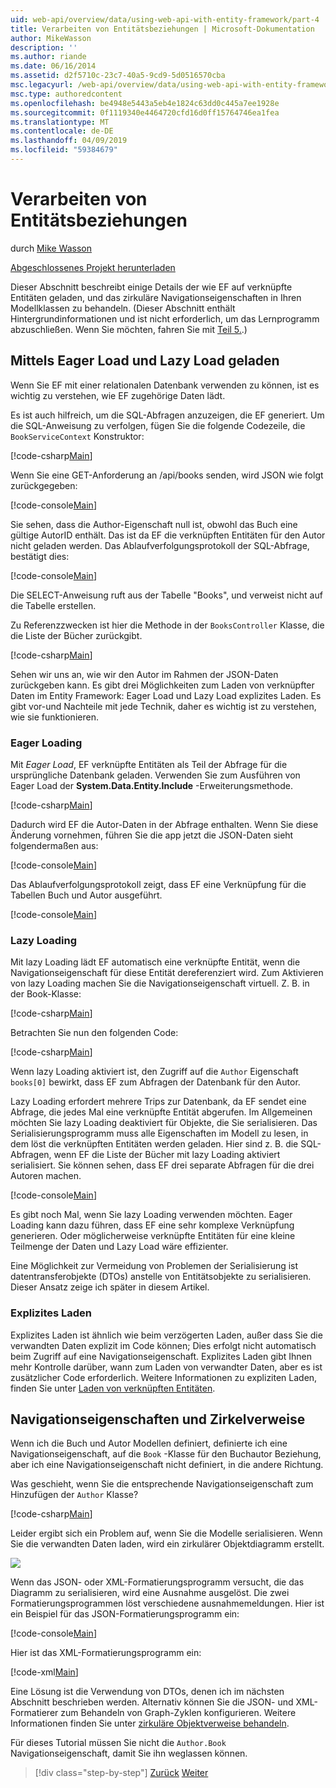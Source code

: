```yaml
---
uid: web-api/overview/data/using-web-api-with-entity-framework/part-4
title: Verarbeiten von Entitätsbeziehungen | Microsoft-Dokumentation
author: MikeWasson
description: ''
ms.author: riande
ms.date: 06/16/2014
ms.assetid: d2f5710c-23c7-40a5-9cd9-5d0516570cba
msc.legacyurl: /web-api/overview/data/using-web-api-with-entity-framework/part-4
msc.type: authoredcontent
ms.openlocfilehash: be4948e5443a5eb4e1824c63dd0c445a7ee1928e
ms.sourcegitcommit: 0f1119340e4464720cfd16d0ff15764746ea1fea
ms.translationtype: MT
ms.contentlocale: de-DE
ms.lasthandoff: 04/09/2019
ms.locfileid: "59384679"
---
```

# <a name="handling-entity-relations"></a>Verarbeiten von Entitätsbeziehungen

durch [Mike Wasson](https://github.com/MikeWasson)

[Abgeschlossenes Projekt herunterladen](https://github.com/MikeWasson/BookService)

Dieser Abschnitt beschreibt einige Details der wie EF auf verknüpfte Entitäten geladen, und das zirkuläre Navigationseigenschaften in Ihren Modellklassen zu behandeln. (Dieser Abschnitt enthält Hintergrundinformationen und ist nicht erforderlich, um das Lernprogramm abzuschließen. Wenn Sie möchten, fahren Sie mit [Teil 5.](part-5.md).)

## <a name="eager-loading-versus-lazy-loading"></a>Mittels Eager Load und Lazy Load geladen

Wenn Sie EF mit einer relationalen Datenbank verwenden zu können, ist es wichtig zu verstehen, wie EF zugehörige Daten lädt.

Es ist auch hilfreich, um die SQL-Abfragen anzuzeigen, die EF generiert. Um die SQL-Anweisung zu verfolgen, fügen Sie die folgende Codezeile, die `BookServiceContext` Konstruktor:

[!code-csharp[Main](part-4/samples/sample1.cs)]

Wenn Sie eine GET-Anforderung an /api/books senden, wird JSON wie folgt zurückgegeben:

[!code-console[Main](part-4/samples/sample2.cmd)]

Sie sehen, dass die Author-Eigenschaft null ist, obwohl das Buch eine gültige AutorID enthält. Das ist da EF die verknüpften Entitäten für den Autor nicht geladen werden. Das Ablaufverfolgungsprotokoll der SQL-Abfrage, bestätigt dies:

[!code-console[Main](part-4/samples/sample3.sql)]

Die SELECT-Anweisung ruft aus der Tabelle "Books", und verweist nicht auf die Tabelle erstellen.

Zu Referenzzwecken ist hier die Methode in der `BooksController` Klasse, die die Liste der Bücher zurückgibt.

[!code-csharp[Main](part-4/samples/sample4.cs)]

Sehen wir uns an, wie wir den Autor im Rahmen der JSON-Daten zurückgeben kann. Es gibt drei Möglichkeiten zum Laden von verknüpfter Daten im Entity Framework: Eager Load und Lazy Load explizites Laden. Es gibt vor-und Nachteile mit jede Technik, daher es wichtig ist zu verstehen, wie sie funktionieren.

### <a name="eager-loading"></a>Eager Loading

Mit *Eager Load*, EF verknüpfte Entitäten als Teil der Abfrage für die ursprüngliche Datenbank geladen. Verwenden Sie zum Ausführen von Eager Load der **System.Data.Entity.Include** -Erweiterungsmethode.

[!code-csharp[Main](part-4/samples/sample5.cs)]

Dadurch wird EF die Autor-Daten in der Abfrage enthalten. Wenn Sie diese Änderung vornehmen, führen Sie die app jetzt die JSON-Daten sieht folgendermaßen aus:

[!code-console[Main](part-4/samples/sample6.cmd)]

Das Ablaufverfolgungsprotokoll zeigt, dass EF eine Verknüpfung für die Tabellen Buch und Autor ausgeführt.

[!code-console[Main](part-4/samples/sample7.cmd)]

### <a name="lazy-loading"></a>Lazy Loading

Mit lazy Loading lädt EF automatisch eine verknüpfte Entität, wenn die Navigationseigenschaft für diese Entität dereferenziert wird. Zum Aktivieren von lazy Loading machen Sie die Navigationseigenschaft virtuell. Z. B. in der Book-Klasse:

[!code-csharp[Main](part-4/samples/sample8.cs?highlight=6)]

Betrachten Sie nun den folgenden Code:

[!code-csharp[Main](part-4/samples/sample9.cs)]

Wenn lazy Loading aktiviert ist, den Zugriff auf die `Author` Eigenschaft `books[0]` bewirkt, dass EF zum Abfragen der Datenbank für den Autor.

Lazy Loading erfordert mehrere Trips zur Datenbank, da EF sendet eine Abfrage, die jedes Mal eine verknüpfte Entität abgerufen. Im Allgemeinen möchten Sie lazy Loading deaktiviert für Objekte, die Sie serialisieren. Das Serialisierungsprogramm muss alle Eigenschaften im Modell zu lesen, in dem löst die verknüpften Entitäten werden geladen. Hier sind z. B. die SQL-Abfragen, wenn EF die Liste der Bücher mit lazy Loading aktiviert serialisiert. Sie können sehen, dass EF drei separate Abfragen für die drei Autoren machen.

[!code-console[Main](part-4/samples/sample10.sql)]

Es gibt noch Mal, wenn Sie lazy Loading verwenden möchten. Eager Loading kann dazu führen, dass EF eine sehr komplexe Verknüpfung generieren. Oder möglicherweise verknüpfte Entitäten für eine kleine Teilmenge der Daten und Lazy Load wäre effizienter.

Eine Möglichkeit zur Vermeidung von Problemen der Serialisierung ist datentransferobjekte (DTOs) anstelle von Entitätsobjekte zu serialisieren. Dieser Ansatz zeige ich später in diesem Artikel.

### <a name="explicit-loading"></a>Explizites Laden

Explizites Laden ist ähnlich wie beim verzögerten Laden, außer dass Sie die verwandten Daten explizit im Code können; Dies erfolgt nicht automatisch beim Zugriff auf eine Navigationseigenschaft. Explizites Laden gibt Ihnen mehr Kontrolle darüber, wann zum Laden von verwandter Daten, aber es ist zusätzlicher Code erforderlich. Weitere Informationen zu expliziten Laden, finden Sie unter [Laden von verknüpften Entitäten](https://msdn.microsoft.com/data/jj574232#explicit).

## <a name="navigation-properties-and-circular-references"></a>Navigationseigenschaften und Zirkelverweise

Wenn ich die Buch und Autor Modellen definiert, definierte ich eine Navigationseigenschaft, auf die `Book` -Klasse für den Buchautor Beziehung, aber ich eine Navigationseigenschaft nicht definiert, in die andere Richtung.

Was geschieht, wenn Sie die entsprechende Navigationseigenschaft zum Hinzufügen der `Author` Klasse?

[!code-csharp[Main](part-4/samples/sample11.cs?highlight=7)]

Leider ergibt sich ein Problem auf, wenn Sie die Modelle serialisieren. Wenn Sie die verwandten Daten laden, wird ein zirkulärer Objektdiagramm erstellt.

![](part-4/_static/image1.png)

Wenn das JSON- oder XML-Formatierungsprogramm versucht, die das Diagramm zu serialisieren, wird eine Ausnahme ausgelöst. Die zwei Formatierungsprogrammen löst verschiedene ausnahmemeldungen. Hier ist ein Beispiel für das JSON-Formatierungsprogramm ein:

[!code-console[Main](part-4/samples/sample12.cmd)]

Hier ist das XML-Formatierungsprogramm ein:

[!code-xml[Main](part-4/samples/sample13.xml)]

Eine Lösung ist die Verwendung von DTOs, denen ich im nächsten Abschnitt beschrieben werden. Alternativ können Sie die JSON- und XML-Formatierer zum Behandeln von Graph-Zyklen konfigurieren. Weitere Informationen finden Sie unter [zirkuläre Objektverweise behandeln](../../formats-and-model-binding/json-and-xml-serialization.md#handling_circular_object_references).

Für dieses Tutorial müssen Sie nicht die `Author.Book` Navigationseigenschaft, damit Sie ihn weglassen können.

> [!div class="step-by-step"]
> [Zurück](part-3.md)
> [Weiter](part-5.md)

